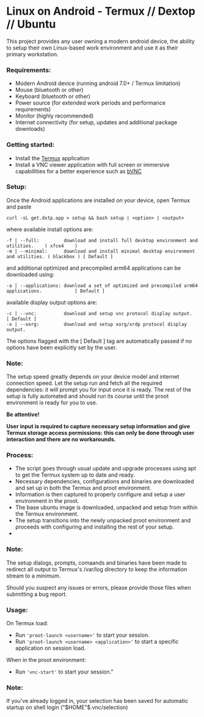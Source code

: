 # Linux on Android -  Termux // Dextop // Ubuntu

This project provides any user owning a modern android device, the ability to setup their own Linux-based work environment and use it as their primary workstation.

### Requirements:
- Modern Android device (running android 7.0+ / Termux limitation)
- Mouse (bluetooth or other)
- Keyboard (bluetooth or other)
- Power source (for extended work periods and performance requirements)
- Monitor (highly recommended)
- Internet connectivity (for setup, updates and additional package downloads)

### Getting started:
- Install the [Termux](https://play.google.com/store/apps/details?id=com.termux "Termux by Fredrik Fornwall") application
- Install a VNC viewer application with full screen or immersive capabillities for a better experience such as [bVNC](https://play.google.com/store/apps/details?id=com.iiordanov.freebVNC "bVNC by Iordan Iordanov")

### Setup:

Once the Android applications are installed on your device, open Termux and paste

```
curl -sL get.dxtp.app > setup && bash setup | <option> | <output>
```

where available install options are:

```
-f | --full:         download and install full desktop environment and utilities.    ( xfce4    )
-m | --minimal:      download and install minimal desktop environment and utilities. ( blackbox ) [ Default ]
```

and additional optimized and precompiled arm64 applications can be downloaded using:

```
-a | --applications: download a set of optimized and precompiled arm64 applications.            [ Default ]
```

available display output options are:

```
-c | --vnc:          download and setup vnc protocol display output.                            [ Default ]
-x | --xorg:         download and setup xorg/xrdp protocol display output.
```

The options flagged with the [ Default ] tag are automatically passed if no options have been explicitly set by the user.

### Note:
The setup speed greatly depends on your device model and internet connection speed.
Let the setup run and fetch all the required dependencies: it will prompt you for input once it is ready.
The rest of the setup is fully automated and should run its course until the proot environment is ready for you to use.

**Be attentive!**

**User input is required to capture necessary setup information and give Termux storage access permissions:**
**this can only be done through user interaction and there are no workarounds.**

### Process:
- The script goes through usual update and upgrade processes using apt to get the Termux system up to date and ready.
- Necessary dependencies, configurations and binaries are downloaded and set up in both the Termux and proot environment.
- Information is then captured to properly configure and setup a user environment in the proot.
- The base ubuntu image is downloaded, unpacked and setup from within the Termux environment.
- The setup transitions into the newly unpacked proot environment and proceeds with configuring and installing the rest of your setup.
- 
### Note:
The setup dialogs, prompts, comaands and binaries have been made to redirect all output to Termux's /var/log directory to keep the information stream to a minimum.

Should you suspect any issues or errors, please provide those files when submitting a bug report.

### Usage:

On Termux load:

- Run ```'proot-launch <username>'```               to start your session.
- Run ```'proot-launch <username> <application>'``` to start a specific application on session load.

When in the proot environment:

- Run ```'vnc-start'``` to start your session."

### Note:
If you've already logged in, your selection has been saved for automatic startup on shell login ("$HOME"$.vnc/selection)

